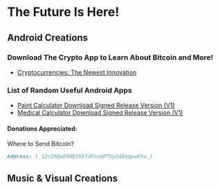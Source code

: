 # The Future Is Here!  

## Android Creations
### Download The Crypto App to Learn About Bitcoin and More!
- [Cryptocurrencies: The Newest Innovation](url)
### List of Random Useful Android Apps
- [Paint Calculator Download Signed Release Version (V1)](https://github.com/bayrichie707/bayrichie707.github.io/blob/master/app-release(V10).apk)
- [Medical Calculator Download Signed Release Version (V1)](https://github.com/bayrichie707/bayrichie707.github.io/blob/master/app-release.apk)

#### Donations Appreciated:
Where to Send Bitcoin?
```markdown
Address: (_12n1RQu69NB5VkYdFnsHPTUpS4EeqxwKhw_)
```


## Music & Visual Creations

